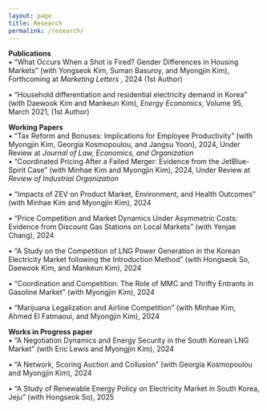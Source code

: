 ```yaml
---
layout: page
title: Research
permalink: /research/
---
```


<b>Publications</b>  
• “What Occurs When a Shot is Fired? Gender Differences in Housing Markets” (with Yongseok Kim, Suman Basuroy, and Myongjin Kim), Forthcoming at <em>Marketing Letters</em> , 2024 (1st Author)  

• “Household differentiation and residential electricity demand in Korea” (with Daewook Kim and Mankeun Kim), <em>Energy Economics</em>, Volume 95, March 2021, (1st Author)  



<b>Working Papers</b>  
• “Tax Reform and Bonuses: Implications for Employee Productivity” (with Myongjin Kim, Georgia Kosmopoulou, and Jangsu Yoon), 2024, Under Review at <em>Journal of Law, Economics, and Organization</em>  
• “Coordinated Pricing After a Failed Merger: Evidence from the JetBlue-Spirit Case” (with Minhae Kim and Myongjin Kim), 2024, Under Review at <em>Review of Industrial Organization</em>  

• “Impacts of ZEV on Product Market, Environment, and Health Outcomes” (with Minhae Kim and Myongjin Kim), 2024  

• “Price Competition and Market Dynamics Under Asymmetric Costs: Evidence from Discount Gas Stations on Local Markets” (with Yenjae Chang), 2024  

• “A Study on the Competition of LNG Power Generation in the Korean Electricity Market following the Introduction Method” (with Hongseok So, Daewook Kim, and Mankeun Kim), 2024  

• “Coordination and Competition: The Role of MMC and Thrifty Entrants in Gasoline Market” (with Myongjin Kim), 2024  

• “Marijuana Legalization and Airline Competition” (with Minhae Kim, Ahmed El Fatmaoui, and Myongjin Kim), 2024  


<b>Works in Progress paper</b>  
• “A Negotiation Dynamics and Energy Security in the South Korean LNG Market” (with Eric Lewis and Myongjin Kim), 2024  

• “A Network, Scoring Auction and Collusion” (with Georgia Kosmopoulou and Myongjin Kim), 2024  

• “A Study of Renewable Energy Policy on Electricity Market in South Korea, Jeju” (with Hongseok So), 2025  



